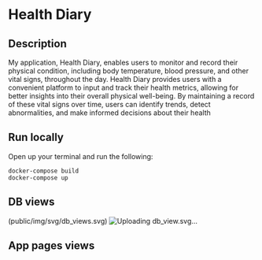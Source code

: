 # Health Diary

## Description
My application, Health Diary, enables users to monitor and record their physical condition, including body temperature, blood pressure, and other vital signs, throughout the day. Health Diary provides users with a convenient platform to input and track their health metrics, allowing for better insights into their overall physical well-being. By maintaining a record of these vital signs over time, users can identify trends, detect abnormalities, and make informed decisions about their health

## Run locally
Open up your terminal and run the following:
```
docker-compose build
docker-compose up
```
## DB views
(public/img/svg/db_views.svg)
![Uploading db_view.svg…](public/img/svg/db_views.svg)


## App pages views
